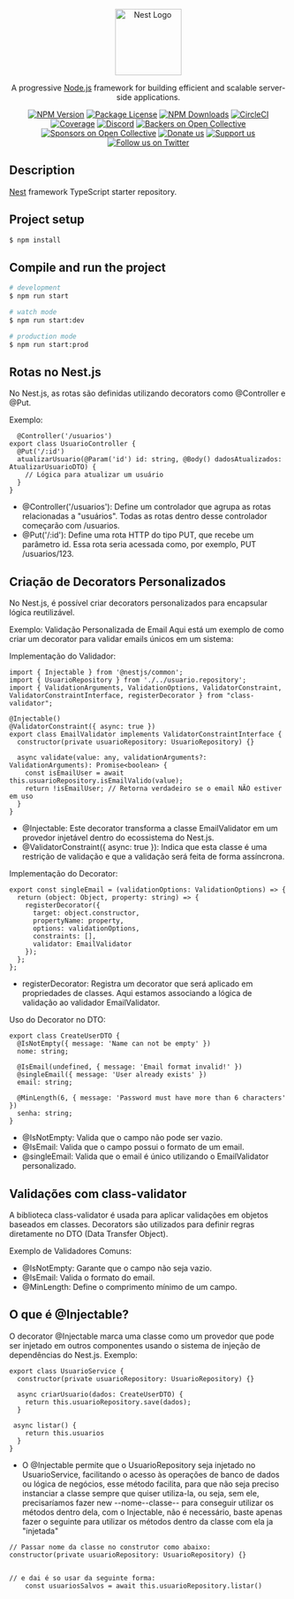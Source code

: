 <p align="center">
  <a href="http://nestjs.com/" target="blank"><img src="https://nestjs.com/img/logo-small.svg" width="120" alt="Nest Logo" /></a>
</p>

[circleci-image]: https://img.shields.io/circleci/build/github/nestjs/nest/master?token=abc123def456
[circleci-url]: https://circleci.com/gh/nestjs/nest

  <p align="center">A progressive <a href="http://nodejs.org" target="_blank">Node.js</a> framework for building efficient and scalable server-side applications.</p>
    <p align="center">
<a href="https://www.npmjs.com/~nestjscore" target="_blank"><img src="https://img.shields.io/npm/v/@nestjs/core.svg" alt="NPM Version" /></a>
<a href="https://www.npmjs.com/~nestjscore" target="_blank"><img src="https://img.shields.io/npm/l/@nestjs/core.svg" alt="Package License" /></a>
<a href="https://www.npmjs.com/~nestjscore" target="_blank"><img src="https://img.shields.io/npm/dm/@nestjs/common.svg" alt="NPM Downloads" /></a>
<a href="https://circleci.com/gh/nestjs/nest" target="_blank"><img src="https://img.shields.io/circleci/build/github/nestjs/nest/master" alt="CircleCI" /></a>
<a href="https://coveralls.io/github/nestjs/nest?branch=master" target="_blank"><img src="https://coveralls.io/repos/github/nestjs/nest/badge.svg?branch=master#9" alt="Coverage" /></a>
<a href="https://discord.gg/G7Qnnhy" target="_blank"><img src="https://img.shields.io/badge/discord-online-brightgreen.svg" alt="Discord"/></a>
<a href="https://opencollective.com/nest#backer" target="_blank"><img src="https://opencollective.com/nest/backers/badge.svg" alt="Backers on Open Collective" /></a>
<a href="https://opencollective.com/nest#sponsor" target="_blank"><img src="https://opencollective.com/nest/sponsors/badge.svg" alt="Sponsors on Open Collective" /></a>
  <a href="https://paypal.me/kamilmysliwiec" target="_blank"><img src="https://img.shields.io/badge/Donate-PayPal-ff3f59.svg" alt="Donate us"/></a>
    <a href="https://opencollective.com/nest#sponsor"  target="_blank"><img src="https://img.shields.io/badge/Support%20us-Open%20Collective-41B883.svg" alt="Support us"></a>
  <a href="https://twitter.com/nestframework" target="_blank"><img src="https://img.shields.io/twitter/follow/nestframework.svg?style=social&label=Follow" alt="Follow us on Twitter"></a>
</p>
  <!--[![Backers on Open Collective](https://opencollective.com/nest/backers/badge.svg)](https://opencollective.com/nest#backer)
  [![Sponsors on Open Collective](https://opencollective.com/nest/sponsors/badge.svg)](https://opencollective.com/nest#sponsor)-->

## Description

[Nest](https://github.com/nestjs/nest) framework TypeScript starter repository.

## Project setup

```bash
$ npm install
```

## Compile and run the project

```bash
# development
$ npm run start

# watch mode
$ npm run start:dev

# production mode
$ npm run start:prod
```

## Rotas no Nest.js
No Nest.js, as rotas são definidas utilizando decorators como @Controller e @Put.

Exemplo:
```
  @Controller('/usuarios')
export class UsuarioController {
  @Put('/:id')
  atualizarUsuario(@Param('id') id: string, @Body() dadosAtualizados: AtualizarUsuarioDTO) {
    // Lógica para atualizar um usuário
  }
}

```

- @Controller('/usuarios'): Define um controlador que agrupa as rotas relacionadas a "usuários". Todas as rotas dentro desse controlador começarão com /usuarios.
- @Put('/:id'): Define uma rota HTTP do tipo PUT, que recebe um parâmetro id. Essa rota seria acessada como, por exemplo, PUT /usuarios/123.


## Criação de Decorators Personalizados
No Nest.js, é possível criar decorators personalizados para encapsular lógica reutilizável.

Exemplo: Validação Personalizada de Email
Aqui está um exemplo de como criar um decorator para validar emails únicos em um sistema:

Implementação do Validador:
```
import { Injectable } from '@nestjs/common';
import { UsuarioRepository } from './../usuario.repository';
import { ValidationArguments, ValidationOptions, ValidatorConstraint, ValidatorConstraintInterface, registerDecorator } from "class-validator";

@Injectable()
@ValidatorConstraint({ async: true })
export class EmailValidator implements ValidatorConstraintInterface {
  constructor(private usuarioRepository: UsuarioRepository) {}

  async validate(value: any, validationArguments?: ValidationArguments): Promise<boolean> {
    const isEmailUser = await this.usuarioRepository.isEmailValido(value);
    return !isEmailUser; // Retorna verdadeiro se o email NÃO estiver em uso
  }
}

```

- @Injectable: Este decorator transforma a classe EmailValidator em um provedor injetável dentro do ecossistema do Nest.js.
- @ValidatorConstraint({ async: true }): Indica que esta classe é uma restrição de validação e que a validação será feita de forma assíncrona.

Implementação do Decorator:
```
export const singleEmail = (validationOptions: ValidationOptions) => {
  return (object: Object, property: string) => {
    registerDecorator({
      target: object.constructor,
      propertyName: property,
      options: validationOptions,
      constraints: [],
      validator: EmailValidator
    });
  };
};

```

- registerDecorator: Registra um decorator que será aplicado em propriedades de classes. Aqui estamos associando a lógica de validação ao validador EmailValidator.


Uso do Decorator no DTO:
```
export class CreateUserDTO {
  @IsNotEmpty({ message: 'Name can not be empty' })
  nome: string;

  @IsEmail(undefined, { message: 'Email format invalid!' })
  @singleEmail({ message: 'User already exists' })
  email: string;

  @MinLength(6, { message: 'Password must have more than 6 characters' })
  senha: string;
}

```

- @IsNotEmpty: Valida que o campo não pode ser vazio.
- @IsEmail: Valida que o campo possui o formato de um email.
- @singleEmail: Valida que o email é único utilizando o EmailValidator personalizado.

## Validações com class-validator
A biblioteca class-validator é usada para aplicar validações em objetos baseados em classes. Decorators são utilizados para definir regras diretamente no DTO (Data Transfer Object).

Exemplo de Validadores Comuns:
- @IsNotEmpty: Garante que o campo não seja vazio.
- @IsEmail: Valida o formato do email.
- @MinLength: Define o comprimento mínimo de um campo.

## O que é @Injectable?
O decorator @Injectable marca uma classe como um provedor que pode ser injetado em outros componentes usando o sistema de injeção de dependências do Nest.js.
Exemplo:
```@Injectable()
export class UsuarioService {
  constructor(private usuarioRepository: UsuarioRepository) {}

  async criarUsuario(dados: CreateUserDTO) {
    return this.usuarioRepository.save(dados);
  }

 async listar() {
    return this.usuarios
  }
}
```

- O @Injectable permite que o UsuarioRepository seja injetado no UsuarioService, facilitando o acesso às operações de banco de dados ou lógica de negócios, esse método facilita, para que não seja preciso instanciar a classe sempre que quiser utiliza-la, ou seja, sem ele, precisaríamos fazer new --nome--classe-- para conseguir utilizar os métodos dentro dela, com o Injectable, não é necessário, baste apenas fazer o seguinte para utilizar os métodos dentro da classe com ela ja "injetada"
```
// Passar nome da classe no construtor como abaixo:
constructor(private usuarioRepository: UsuarioRepository) {}


// e dai é so usar da seguinte forma:
    const usuariosSalvos = await this.usuarioRepository.listar()
```
